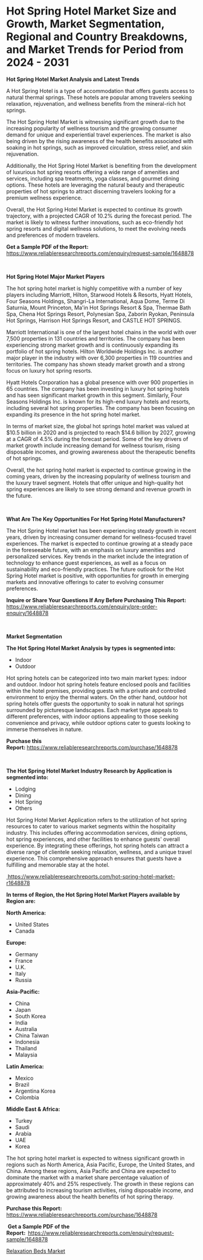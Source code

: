 <p><h1>Hot Spring Hotel Market Size and Growth, Market Segmentation, Regional and Country Breakdowns, and Market Trends for Period from 2024 -  2031</h1></p><p><strong>Hot Spring Hotel Market Analysis and Latest Trends</strong></p>
<p><p>A Hot Spring Hotel is a type of accommodation that offers guests access to natural thermal springs. These hotels are popular among travelers seeking relaxation, rejuvenation, and wellness benefits from the mineral-rich hot springs.</p><p>The Hot Spring Hotel Market is witnessing significant growth due to the increasing popularity of wellness tourism and the growing consumer demand for unique and experiential travel experiences. The market is also being driven by the rising awareness of the health benefits associated with soaking in hot springs, such as improved circulation, stress relief, and skin rejuvenation.</p><p>Additionally, the Hot Spring Hotel Market is benefiting from the development of luxurious hot spring resorts offering a wide range of amenities and services, including spa treatments, yoga classes, and gourmet dining options. These hotels are leveraging the natural beauty and therapeutic properties of hot springs to attract discerning travelers looking for a premium wellness experience.</p><p>Overall, the Hot Spring Hotel Market is expected to continue its growth trajectory, with a projected CAGR of 10.2% during the forecast period. The market is likely to witness further innovations, such as eco-friendly hot spring resorts and digital wellness solutions, to meet the evolving needs and preferences of modern travelers.</p></p>
<p><strong>Get a Sample PDF of the Report:&nbsp;</strong> <a href="https://www.reliableresearchreports.com/enquiry/request-sample/1648878">https://www.reliableresearchreports.com/enquiry/request-sample/1648878</a></p>
<p>&nbsp;</p>
<p><strong>Hot Spring Hotel Major Market Players</strong></p>
<p><p>The hot spring hotel market is highly competitive with a number of key players including Marriott, Hilton, Starwood Hotels & Resorts, Hyatt Hotels, Four Seasons Holdings, Shangri-La International, Aqua Dome, Terme Di Saturnia, Mount Princeton, Ma'in Hot Springs Resort & Spa, Thermae Bath Spa, Chena Hot Springs Resort, Polynesian Spa, Zaborin Ryokan, Peninsula Hot Springs, Harrison Hot Springs Resort, and CASTLE HOT SPRINGS.</p><p>Marriott International is one of the largest hotel chains in the world with over 7,500 properties in 131 countries and territories. The company has been experiencing strong market growth and is continuously expanding its portfolio of hot spring hotels. Hilton Worldwide Holdings Inc. is another major player in the industry with over 6,300 properties in 119 countries and territories. The company has shown steady market growth and a strong focus on luxury hot spring resorts.</p><p>Hyatt Hotels Corporation has a global presence with over 900 properties in 65 countries. The company has been investing in luxury hot spring hotels and has seen significant market growth in this segment. Similarly, Four Seasons Holdings Inc. is known for its high-end luxury hotels and resorts, including several hot spring properties. The company has been focusing on expanding its presence in the hot spring hotel market.</p><p>In terms of market size, the global hot springs hotel market was valued at $10.5 billion in 2020 and is projected to reach $14.6 billion by 2027, growing at a CAGR of 4.5% during the forecast period. Some of the key drivers of market growth include increasing demand for wellness tourism, rising disposable incomes, and growing awareness about the therapeutic benefits of hot springs.</p><p>Overall, the hot spring hotel market is expected to continue growing in the coming years, driven by the increasing popularity of wellness tourism and the luxury travel segment. Hotels that offer unique and high-quality hot spring experiences are likely to see strong demand and revenue growth in the future.</p></p>
<p>&nbsp;</p>
<p><strong>What Are The Key Opportunities For Hot Spring Hotel Manufacturers?</strong></p>
<p><p>The Hot Spring Hotel market has been experiencing steady growth in recent years, driven by increasing consumer demand for wellness-focused travel experiences. The market is expected to continue growing at a steady pace in the foreseeable future, with an emphasis on luxury amenities and personalized services. Key trends in the market include the integration of technology to enhance guest experiences, as well as a focus on sustainability and eco-friendly practices. The future outlook for the Hot Spring Hotel market is positive, with opportunities for growth in emerging markets and innovative offerings to cater to evolving consumer preferences.</p></p>
<p><strong>Inquire or Share Your Questions If Any Before Purchasing This Report:</strong> <a href="https://www.reliableresearchreports.com/enquiry/pre-order-enquiry/1648878">https://www.reliableresearchreports.com/enquiry/pre-order-enquiry/1648878</a></p>
<p>&nbsp;</p>
<p><strong>Market Segmentation</strong></p>
<p><strong>The Hot Spring Hotel Market Analysis by types is segmented into:</strong></p>
<p><ul><li>Indoor</li><li>Outdoor</li></ul></p>
<p><p>Hot spring hotels can be categorized into two main market types: indoor and outdoor. Indoor hot spring hotels feature enclosed pools and facilities within the hotel premises, providing guests with a private and controlled environment to enjoy the thermal waters. On the other hand, outdoor hot spring hotels offer guests the opportunity to soak in natural hot springs surrounded by picturesque landscapes. Each market type appeals to different preferences, with indoor options appealing to those seeking convenience and privacy, while outdoor options cater to guests looking to immerse themselves in nature.</p></p>
<p><strong>Purchase this Report:&nbsp;</strong><a href="https://www.reliableresearchreports.com/purchase/1648878">https://www.reliableresearchreports.com/purchase/1648878</a></p>
<p>&nbsp;</p>
<p><strong>The Hot Spring Hotel Market Industry Research by Application is segmented into:</strong></p>
<p><ul><li>Lodging</li><li>Dining</li><li>Hot Spring</li><li>Others</li></ul></p>
<p><p>Hot Spring Hotel Market Application refers to the utilization of hot spring resources to cater to various market segments within the hospitality industry. This includes offering accommodation services, dining options, hot spring experiences, and other facilities to enhance guests' overall experience. By integrating these offerings, hot spring hotels can attract a diverse range of clientele seeking relaxation, wellness, and a unique travel experience. This comprehensive approach ensures that guests have a fulfilling and memorable stay at the hotel.</p></p>
<p><a href="https://www.reliableresearchreports.com/hot-spring-hotel-market-r1648878">&nbsp;https://www.reliableresearchreports.com/hot-spring-hotel-market-r1648878</a></p>
<p><strong>In terms of Region, the Hot Spring Hotel Market Players available by Region are:</strong></p>
<p>
    <p> <strong> North America: </strong>
        <ul>
            <li>United States</li>
            <li>Canada</li>
        </ul>
        </p> 
    <p> <strong> Europe: </strong>
        <ul>
            <li>Germany</li>
            <li>France</li>
            <li>U.K.</li>
            <li>Italy</li>
            <li>Russia</li>
        </ul>
        </p> 
    <p> <strong> Asia-Pacific: </strong>
        <ul>
            <li>China</li>
            <li>Japan</li>
            <li>South Korea</li>
            <li>India</li>
            <li>Australia</li>
            <li>China Taiwan</li>
            <li>Indonesia</li>
            <li>Thailand</li>
            <li>Malaysia</li>
        </ul>
        </p> 
    <p> <strong> Latin America: </strong>
        <ul>
            <li>Mexico</li>
            <li>Brazil</li>
            <li>Argentina Korea</li>
            <li>Colombia</li>
        </ul>
        </p> 
    <p> <strong> Middle East & Africa: </strong>
        <ul>
            <li>Turkey</li>
            <li>Saudi</li>
            <li>Arabia</li>
            <li>UAE</li>
            <li>Korea</li>
        </ul>
    </p>
    </p>
<p><p>The hot spring hotel market is expected to witness significant growth in regions such as North America, Asia Pacific, Europe, the United States, and China. Among these regions, Asia Pacific and China are expected to dominate the market with a market share percentage valuation of approximately 40% and 25% respectively. The growth in these regions can be attributed to increasing tourism activities, rising disposable income, and growing awareness about the health benefits of hot spring therapy.</p></p>
<p><strong>Purchase this Report: </strong><a href="https://www.reliableresearchreports.com/purchase/1648878">https://www.reliableresearchreports.com/purchase/1648878</a></p>
<p>&nbsp;<strong>Get a Sample PDF of the Report:&nbsp;&nbsp;</strong><a href="https://www.reliableresearchreports.com/enquiry/request-sample/1648878">https://www.reliableresearchreports.com/enquiry/request-sample/1648878</a></p>
<p><strong></strong></p>
<p><p><a href="https://issuu.com/reportprime-2/docs/relaxation-beds-market-size-2030.pptx">Relaxation Beds Market</a></p></p>